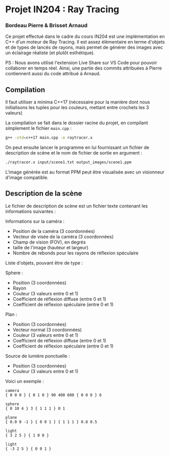 # Projet IN204 : Ray Tracing

### Bordeau Pierre & Brisset Arnaud

Ce projet effectué dans le cadre du cours IN204 est une implémentation en C++ d'un moteur de Ray Tracing. Il est assez élémentaire en terme d'objets et de types de lancés de rayons, mais permet de générer des images avec un éclairage réaliste (et plutôt esthétique).

PS : Nous avons utilisé l'extension Live Share sur VS Code pour pouvoir collaborer en temps réel. Ainsi, une partie des commits attribuées à Pierre contiennent aussi du code attribué à Arnaud.


## Compilation

Il faut utiliser a minima C++17 (nécessaire pour la manière dont nous initialisons les tuples pour les couleurs, mettant entre crochets les 3 valeurs)

La compilation se fait dans le dossier racine du projet, en compilant simplement le fichier `main.cpp` :

```bash
g++ -std=c++17 main.cpp -o raytracer.x
```

On peut ensuite lancer le programme en lui fournissant un fichier de description de scène et le nom de fichier de sortie en argument :

```bash
./raytracer.x input/scene1.txt output_images/scene1.ppm
```

L'image générée est au format PPM peut être visualisée avec un visionneur d'image compatible.

## Description de la scène

Le fichier de description de scène est un fichier texte contenant les informations suivantes :

Informations sur la caméra :
- Position de la caméra (3 coordonnées)
- Vecteur de visée de la caméra (3 coordonnées)
- Champ de vision (FOV), en degrés
- taille de l'image (hauteur et largeur)
- Nombre de rebonds pour les rayons de réflexion spéculaire

Liste d'objets, pouvant être de type :

Sphere :
- Position (3 coordonnées)
- Rayon
- Couleur (3 valeurs entre 0 et 1)
- Coefficient de réflexion diffuse (entre 0 et 1)
- Coefficient de réflexion spéculaire (entre 0 et 1)

Plan :
- Position (3 coordonnées)
- Vecteur normal (3 coordonnées)
- Couleur (3 valeurs entre 0 et 1)
- Coefficient de réflexion diffuse (entre 0 et 1)
- Coefficient de réflexion spéculaire (entre 0 et 1)

Source de lumière ponctuelle :
- Position (3 coordonnées)
- Couleur (3 valeurs entre 0 et 1)

Voici un exemple :

```
camera
{ 0 0 0 } { 0 1 0 } 90 400 600 { 0 0 0 } 6

sphere
{ 0 10 4 } 3 { 1 1 1 } 0 1

plane
{ 0.0 0 -1 } { 0 0 1 } { 1 1 1 } 0.8 0.5

light
{ 3 2 5 } { 1 0 0 }

light
{ -3 2 5 } { 0 0 1 }
```
